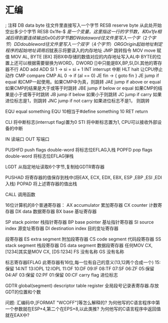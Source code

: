 # 汇编
;		注释
DB		data byte	往文件里直接写入一个字节
RESB	reserve byte 从此处开始空出多少个字节
		RESB 0x1fe-$	$是一个变量，这里指这一行的字节数， 
		和0x1fe相减后得到要连续输出0x00的字节数
DW		data word	往文件里写入一个字（2个字节）
DD		double word	往文件里写入一个双字（4个字节）
ORG		Origin		起始地址 制定程序的起始地址	调用后$就表示将要读入的内存地址
JMP		跳转指令
MOV		move	赋值
		MOV AL, BYTE [BX] 将BX中存储的数值对应的内存地址写入AL中
		BYTE的位置上还可以根据需要替换为WORD，DWORD
		[]中只能是BX,BP,SI,DI.其他的寄存器不行
ADD		add		ADD SI 1  ->  si = si + 1
INT		interrupt	中断
HLT		halt		让CPU停止动作
CMP		compare
		CMP AL 0  ->  if (al == 0)
		JE fin    ->  { goto fin }
JE		jump if equal	和CMP一起使用。如果CMP中为真，则跳转
JAE		jump if above or equal	如果CMP的结果是大于或等于时跳转
JBE		jump if below or equal	如果CMP的结果是小于或等于时跳转
JB		jump if below			如果小于则跳转
JC		jump if carry	如果进位标志是1，则跳转
JNC		jump if not carry	如果进位标志不是1， 则跳转

EQU		equal	something EQU 10相当于#define something 10	
RET		return

CLI		将中断标志(interrupt flag)置为0
STI		将中断标志置为1, CPU可以接收外部设备的中断

IN		读端口
OUT		写端口

PUSHFD	push flags double-word	将标志位EFLAG入栈
POPFD	pop flags double-word	将标志位EFLAG弹栈

LGDT	从指定地址读取6个字节,复制给GDTR寄存器

PUSHAD	将寄存器的值保存到栈中(将EAX, ECX, EDX, EBX, ESP ,EBP ,ESI ,EDI入栈)
POPAD	将上述寄存器的值出栈

CALL	调用函数

16位计算机的8个普通寄存器：
AX		accumulator	累加寄存器
CX		counter		计数寄存器
DX		data		数据寄存器
BX		base		基址寄存器

SP		stack pointer	栈指针寄存器
BP		base pointer	基址指针寄存器
SI		source index	源变址寄存器
DI		destination index	目的变址寄存器

段寄存器
ES		extra segment	附加段寄存器
CS		code segment	代码段寄存器
SS		stack segment	栈段寄存器
DS		data segment	数据段寄存器	任何MOV CX,[1234]其实是MOV CX, [DS:1234]
FS		没有名称
GS		没有名称

标志寄存器EFLAG
此寄存器有16位,每一位有自己的意义(13,12两个合成一个)
15:保留
14:NT
13:IOPL
12:IOPL
11:OF
10:DF
09:IF
08:TF
07:SF
06:ZF
05:保留
04:AF
03:保留
02:PF
01:保留
00:CF		carry flag		进位标志

GDTR	global(segment) descriptor table register 全局段号记录表寄存器.存放GDT的位置和个数


问题:
汇编码中,[FORMAT "WCOFF"]等怎么解释的?
为何他写的C语言程序中第一个参数就在ESP+4,第二个在EPS+8,以此类推?
为何他写的C语言程序中返回值就在EAX中?




